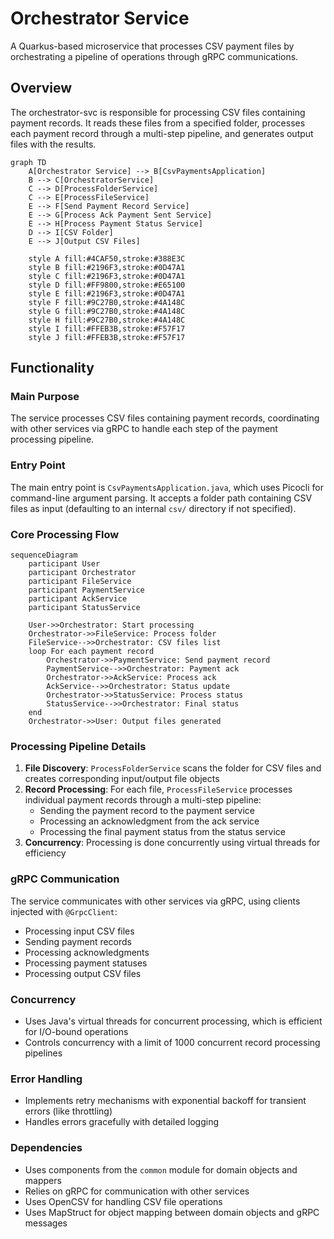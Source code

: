 # Orchestrator Service

A Quarkus-based microservice that processes CSV payment files by orchestrating a pipeline of operations through gRPC communications.

## Overview

The orchestrator-svc is responsible for processing CSV files containing payment records. It reads these files from a specified folder, processes each payment record through a multi-step pipeline, and generates output files with the results.

```mermaid
graph TD
    A[Orchestrator Service] --> B[CsvPaymentsApplication]
    B --> C[OrchestratorService]
    C --> D[ProcessFolderService]
    C --> E[ProcessFileService]
    E --> F[Send Payment Record Service]
    E --> G[Process Ack Payment Sent Service]
    E --> H[Process Payment Status Service]
    D --> I[CSV Folder]
    E --> J[Output CSV Files]
    
    style A fill:#4CAF50,stroke:#388E3C
    style B fill:#2196F3,stroke:#0D47A1
    style C fill:#2196F3,stroke:#0D47A1
    style D fill:#FF9800,stroke:#E65100
    style E fill:#2196F3,stroke:#0D47A1
    style F fill:#9C27B0,stroke:#4A148C
    style G fill:#9C27B0,stroke:#4A148C
    style H fill:#9C27B0,stroke:#4A148C
    style I fill:#FFEB3B,stroke:#F57F17
    style J fill:#FFEB3B,stroke:#F57F17
```

## Functionality

### Main Purpose
The service processes CSV files containing payment records, coordinating with other services via gRPC to handle each step of the payment processing pipeline.

### Entry Point
The main entry point is `CsvPaymentsApplication.java`, which uses Picocli for command-line argument parsing. It accepts a folder path containing CSV files as input (defaulting to an internal `csv/` directory if not specified).

### Core Processing Flow

```mermaid
sequenceDiagram
    participant User
    participant Orchestrator
    participant FileService
    participant PaymentService
    participant AckService
    participant StatusService
    
    User->>Orchestrator: Start processing
    Orchestrator->>FileService: Process folder
    FileService-->>Orchestrator: CSV files list
    loop For each payment record
        Orchestrator->>PaymentService: Send payment record
        PaymentService-->>Orchestrator: Payment ack
        Orchestrator->>AckService: Process ack
        AckService-->>Orchestrator: Status update
        Orchestrator->>StatusService: Process status
        StatusService-->>Orchestrator: Final status
    end
    Orchestrator->>User: Output files generated
```

### Processing Pipeline Details
1. **File Discovery**: `ProcessFolderService` scans the folder for CSV files and creates corresponding input/output file objects
2. **Record Processing**: For each file, `ProcessFileService` processes individual payment records through a multi-step pipeline:
   - Sending the payment record to the payment service
   - Processing an acknowledgment from the ack service
   - Processing the final payment status from the status service
3. **Concurrency**: Processing is done concurrently using virtual threads for efficiency

### gRPC Communication
The service communicates with other services via gRPC, using clients injected with `@GrpcClient`:
- Processing input CSV files
- Sending payment records
- Processing acknowledgments
- Processing payment statuses
- Processing output CSV files

### Concurrency
- Uses Java's virtual threads for concurrent processing, which is efficient for I/O-bound operations
- Controls concurrency with a limit of 1000 concurrent record processing pipelines

### Error Handling
- Implements retry mechanisms with exponential backoff for transient errors (like throttling)
- Handles errors gracefully with detailed logging

### Dependencies
- Uses components from the `common` module for domain objects and mappers
- Relies on gRPC for communication with other services
- Uses OpenCSV for handling CSV file operations
- Uses MapStruct for object mapping between domain objects and gRPC messages